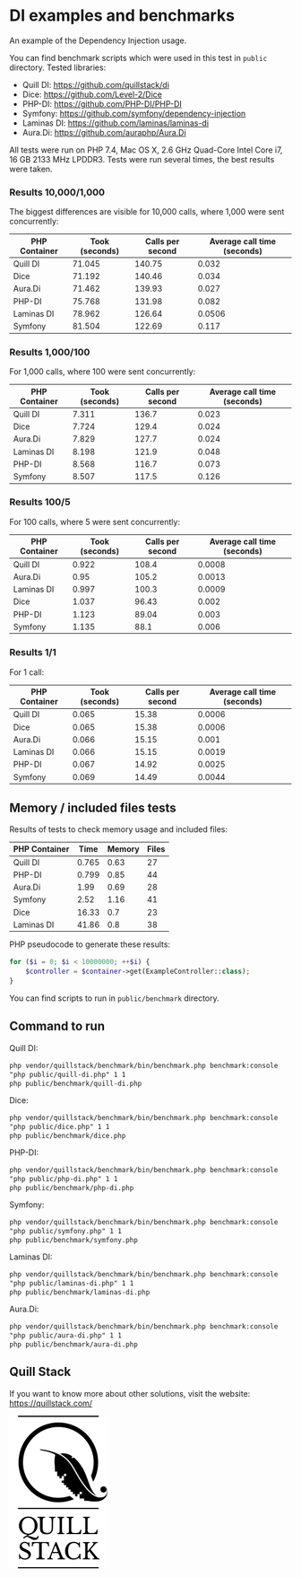 # DI examples and benchmarks

An example of the Dependency Injection usage.

You can find benchmark scripts which were used in this test in `public`
directory. Tested libraries:
- Quill DI: https://github.com/quillstack/di
- Dice: https://github.com/Level-2/Dice
- PHP-DI: https://github.com/PHP-DI/PHP-DI
- Symfony: https://github.com/symfony/dependency-injection
- Laminas DI: https://github.com/laminas/laminas-di
- Aura.Di: https://github.com/auraphp/Aura.Di

All tests were run on PHP 7.4, Mac OS X, 2.6 GHz Quad-Core Intel Core i7,
16 GB 2133 MHz LPDDR3. Tests were run several times, the best results
were taken.

### Results 10,000/1,000

The biggest differences are visible for 10,000 calls, where 1,000 were sent
concurrently:

| PHP Container | Took (seconds) | Calls per second | Average call time (seconds) |
|---------------|----------------|------------------|-----------------------------|
| Quill DI      | 71.045         | 140.75           | 0.032                       |
| Dice          | 71.192         | 140.46           | 0.034                       |
| Aura.Di       | 71.462         | 139.93           | 0.027                       |
| PHP-DI        | 75.768         | 131.98           | 0.082                       |
| Laminas DI    | 78.962         | 126.64           | 0.0506                      |
| Symfony       | 81.504         | 122.69           | 0.117                       |

### Results 1,000/100

For 1,000 calls, where 100 were sent concurrently:

| PHP Container | Took (seconds) | Calls per second | Average call time (seconds) |
|---------------|----------------|------------------|-----------------------------|
| Quill DI      | 7.311          | 136.7            | 0.023                       |
| Dice          | 7.724          | 129.4            | 0.024                       |
| Aura.Di       | 7.829          | 127.7            | 0.024                       |
| Laminas DI    | 8.198          | 121.9            | 0.048                       |
| PHP-DI        | 8.568          | 116.7            | 0.073                       |
| Symfony       | 8.507          | 117.5            | 0.126                       |

### Results 100/5

For 100 calls, where 5 were sent concurrently:

| PHP Container | Took (seconds) | Calls per second | Average call time (seconds) |
|---------------|----------------|------------------|-----------------------------|
| Quill DI      | 0.922          | 108.4            | 0.0008                      |
| Aura.Di       | 0.95           | 105.2            | 0.0013                      |
| Laminas DI    | 0.997          | 100.3            | 0.0009                      |
| Dice          | 1.037          | 96.43            | 0.002                       |
| PHP-DI        | 1.123          | 89.04            | 0.003                       |
| Symfony       | 1.135          | 88.1             | 0.006                       |

### Results 1/1

For 1 call:

| PHP Container | Took (seconds) | Calls per second | Average call time (seconds) |
|---------------|----------------|------------------|-----------------------------|
| Quill DI      | 0.065          | 15.38            | 0.0006                      |
| Dice          | 0.065          | 15.38            | 0.0006                      |
| Aura.Di       | 0.066          | 15.15            | 0.001                       |
| Laminas DI    | 0.066          | 15.15            | 0.0019                      |
| PHP-DI        | 0.067          | 14.92            | 0.0025                      |
| Symfony       | 0.069          | 14.49            | 0.0044                      |

## Memory / included files tests

Results of tests to check memory usage and included files:

| PHP Container | Time  | Memory | Files |
|---------------|-------|--------|-------|
| Quill DI      | 0.765 | 0.63   | 27    |
| PHP-DI        | 0.799 | 0.85   | 44    |
| Aura.Di       | 1.99  | 0.69   | 28    |
| Symfony       | 2.52  | 1.16   | 41    |
| Dice          | 16.33 | 0.7    | 23    |
| Laminas DI    | 41.86 | 0.8    | 38    |

PHP pseudocode to generate these results:

```php
for ($i = 0; $i < 10000000; ++$i) {
    $controller = $container->get(ExampleController::class);
}
```

You can find scripts to run in `public/benchmark` directory.

## Command to run

Quill DI:
```
php vendor/quillstack/benchmark/bin/benchmark.php benchmark:console "php public/quill-di.php" 1 1
php public/benchmark/quill-di.php
```

Dice:
```
php vendor/quillstack/benchmark/bin/benchmark.php benchmark:console "php public/dice.php" 1 1
php public/benchmark/dice.php
```

PHP-DI:
```
php vendor/quillstack/benchmark/bin/benchmark.php benchmark:console "php public/php-di.php" 1 1
php public/benchmark/php-di.php
```

Symfony:
```
php vendor/quillstack/benchmark/bin/benchmark.php benchmark:console "php public/symfony.php" 1 1
php public/benchmark/symfony.php
```

Laminas DI:
```
php vendor/quillstack/benchmark/bin/benchmark.php benchmark:console "php public/laminas-di.php" 1 1
php public/benchmark/laminas-di.php
```

Aura.Di:
```
php vendor/quillstack/benchmark/bin/benchmark.php benchmark:console "php public/aura-di.php" 1 1
php public/benchmark/aura-di.php
```

## Quill Stack

If you want to know more about other solutions, visit the website: \
https://quillstack.com/ 

![The Quill Stack](quillstack.png)
